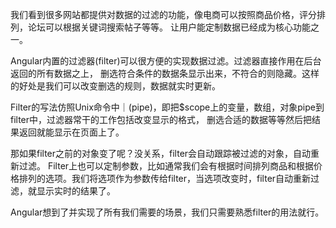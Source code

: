 我们看到很多网站都提供对数据的过滤的功能，像电商可以按照商品价格，评分排列，论坛可以根据关键词搜索帖子等等。
让用户能定制数据已经成为核心功能之一。

Angular内置的过滤器(filter)可以很方便的实现数据过滤。过滤器直接作用在后台返回的所有数据之上，
删选符合条件的数据条显示出来，不符合的则隐藏。这样的好处是我们可以改变删选的规则，数据就实时更新。

Filter的写法仿照Unix命令中｜(pipe)，即把$scope上的变量，数组，对象pipe到filter中，过滤器常干的工作包括改变显示的格式，
删选合适的数据等等然后把结果返回就能显示在页面上了。

那如果filter之前的对象变了呢？没关系，filter会自动跟踪被过滤的对象，自动重新过滤。
Filter上也可以定制参数，比如通常我们会有根据时间排列商品和根据价格排列的选项。我们将选项作为参数传给filter，当选项改变时，filter自动重新过滤，就显示实时的结果了。

Angular想到了并实现了所有我们需要的场景，我们只需要熟悉filter的用法就行。
